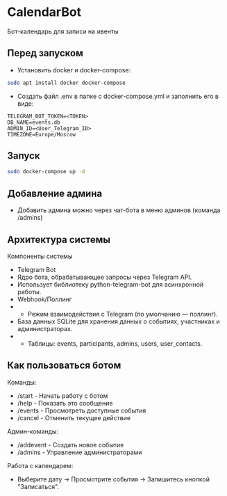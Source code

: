 # CalendarBot

Бот-календарь для записи на ивенты

## Перед запуском

- Установить docker и docker-compose:
```bash
sudo apt install docker docker-compose
```
- Создать файл .env в папке с docker-compose.yml и заполнить его в виде:
```env
TELEGRAM_BOT_TOKEN=<TOKEN>
DB_NAME=events.db
ADMIN_ID=<User_Telegram_ID>
TIMEZONE=Europe/Moscow
```
## Запуск
```bash
sudo docker-compose up -d
```

## Добавление админа
- Добавить админа можно через чат-бота в меню админов (команда /admins)

## Архитектура системы
Компоненты системы
- Telegram Bot
- Ядро бота, обрабатывающее запросы через Telegram API.
- Использует библиотеку python-telegram-bot для асинхронной работы.
- Webhook/Поллинг
- - Режим взаимодействия с Telegram (по умолчанию — поллинг).
- База данных SQLite для хранения данных о событиях, участниках и администраторах.
- - Таблицы: events, participants, admins, users, user_contacts.

## Как пользоваться ботом
Команды:
- /start - Начать работу с ботом
- /help - Показать это сообщение
- /events - Просмотреть доступные события
- /cancel - Отменить текущее действие

Админ-команды:
- /addevent - Создать новое событие
- /admins - Управление администраторами

Работа с календарем:
- Выберите дату → Просмотрите события → Запишитесь кнопкой "Записаться".
